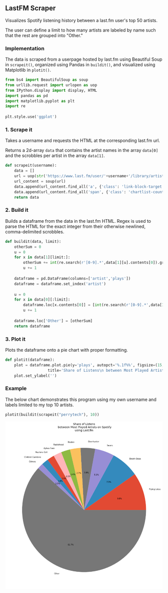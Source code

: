 ## LastFM Scraper
Visualizes Spotify listening history between a last.fm user's top 50 artists.

The user can define a limit to how many artists are labeled by name such that the rest are grouped into "Other."

### Implementation

The data is scraped from a userpage hosted by last.fm using Beautiful Soup in `scrapeit()`, organized using Pandas in `buildit()`, and visualized using Matplotlib in `plotit()`.


```python
from bs4 import BeautifulSoup as soup
from urllib.request import urlopen as uop
from IPython.display import display, HTML
import pandas as pd
import matplotlib.pyplot as plt
import re

plt.style.use('ggplot')
```

### 1. Scrape it

Takes a username and requests the HTML at the corresponding last.fm url.

Returns a 2d-array `data` that contains the artist names in the array `data[0]` and the scrobbles per artist in the array `data[1]`.


```python
def scrapeit(username):
    data = []
    url = uop(str('https://www.last.fm/user/'+username+'/library/artists'))
    url_content = soup(url)
    data.append(url_content.find_all('a', {'class': 'link-block-target'}))
    data.append(url_content.find_all('span', {'class': 'chartlist-count-bar-value'}))
    return data
```

### 2. Build it

Builds a dataframe from the data in the last.fm HTML. Regex is used to parse the HTML for the exact integer from their otherwise newlined, comma-delimited scrobbles.


```python
def buildit(data, limit):
    otherSum = 0
    u = 0
    for x in data[1][limit:]:
        otherSum += int(re.search(r'[0-9].*',data[1][u].contents[0]).group(0).replace(',',''))
        u += 1

    dataframe = pd.DataFrame(columns=['artist','plays'])
    dataframe = dataframe.set_index('artist')

    u = 0
    for x in data[0][:limit]:
        dataframe.loc[x.contents[0]] = [int(re.search(r'[0-9].*',data[1][u].contents[0]).group(0).replace(',',''))]
        u += 1

    dataframe.loc['Other'] = [otherSum]
    return dataframe
```

### 3. Plot it

Plots the dataframe onto a pie chart with proper formatting.


```python
def plotit(dataframe):
    plot = dataframe.plot.pie(y='plays', autopct='%.1f%%', figsize=(15,15), legend=False, \
                   title='Share of Listens\n between Most Played Artists on Spotify\nusing Last.fm')
    plot.set_ylabel('')
```

### Example

The below chart demonstrates this program using my own username and labels limited to my top 10 artists.


```python
plotit(buildit(scrapeit("perrytech"), 10))
```


![png](LFMScraper_files/LFMScraper_9_0.png)

